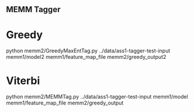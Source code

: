 ## MEMM Tagger

# Greedy

python memm2/GreedyMaxEntTag.py ../data/ass1-tagger-test-input memm1/model2 memm1/feature_map_file memm2/greedy_output2 


# Viterbi


python memm2/MEMMTag.py ../data/ass1-tagger-test-input memm1/model memm1/feature_map_file memm2/greedy_output 
